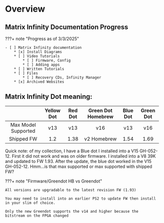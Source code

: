 # Overview

## Matrix Infinity Documentation Progress
???+ note "Progress as of 3/3/2025"

    - [ ] Matrix Infinity documentation
        * [x] Install Diagrams
        * [ ] Video Tutorials
            * [ ] Firmware, Config
            * [ ] Adding apps
        * [ ] Written Tutorials
        * [ ] Files
            * [ ] Recovery CDs, Infinity Manager
        * [x] Archived Websites


## Matrix Infinity Dot meaning:

|                     | Yellow Dot  | Red Dot | Green Dot Homebrew | Blue Dot | Green Dot | 
| :------------------:| :---------: | :-----: | :----------------: | :------: | :-------: |
| Max Model Supported | v13         | v13     | v16                | v13      | v16       |
| Shipped FW          | 1.2         | 1.38    | v2 Homebrew        | 1.54     | 1.69      |

Quick note: of my collection, I have a Blue dot I installed into a V15 GH-052-12. First it did not work and was on older firmware. I installed into a V8 39K and updated to FW 1.93. After the update, the blue dot worked in the V15 GH-052-12. Hmm...is that max supported or max supported with shipped FW?

???+ note "Firmware/Greendot HB vs Greendot"

    All versions are upgradable to the latest revision FW (1.93)

    You may need to install into an earlier PS2 to update FW then install in your slim of choice. 

    Only the new Greendot supports the v14 and higher because the bitstream on the FPGA changed